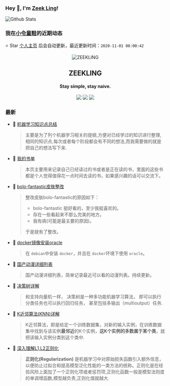 ### Hey 👋, I'm [Zeek Ling](https://www.zeekling.cn)! 
![Github Stats](https://github-readme-stats.vercel.app/api?username=zeekling&show_icons=true) 
### 我在[小令童鞋](https://www.zeekling.cn)的近期动态

⭐️ Star [个人主页](https://github.com/zeekling/zeekling) 后会自动更新，最近更新时间：`2020-11-01 00:00:42`

<p align="center"><img alt="ZEEKLING" src="https://img.zeekling.cn/images/2020/02/23/logo.th.png"></p><h2 align="center">ZEEKLING
</h2>

<h4 align="center">Stay simple, stay naive.</h4>
<p align="center"><a title="ZEEKLING" target="_blank" href="https://github.com/zeekling/zeekling"><img src="https://img.shields.io/github/last-commit/zeekling/zeekling.svg?style=flat-square&color=FF9900"></a>
<a title="GitHub repo size in bytes" target="_blank" href="https://github.com/zeekling/zeekling"><img src="https://img.shields.io/github/repo-size/zeekling/zeekling.svg?style=flat-square"></a>
<a title="Hits" target="_blank" href="https://github.com/zeekling/hits"><img src="https://hits.b3log.org/zeekling/zeekling.svg"></a></p>

### 最新

* 📝 [机器学习知识点总结](https://www.zeekling.cn/articles/2019/08/14/1565788128215.html) 
    > <p>主要是为了列个机器学习相关的提纲,方便对已经学过的知识进行整理,相同的知识点,每次或者每个阶段都会有不同的想法,而我需要做的就是把自己的想法写下来.</p>
* 📝 [我的书单](https://www.zeekling.cn/book.html) 
    > <p>本页主要用来记录自己已经读过的书或者是正在读的书，里面的这些书都是个人觉得值得花一点时间去读的书，如果感兴趣的话可以交流下。</p>
* 📝 [bolo-fantastic皮肤整改](https://www.zeekling.cn/articles/2020/09/04/1599150574976.html) 
    > <p>整改皮肤bolo-fantastic的原因如下：</p>
    > <ul>
    > <li>bolo-fantastic 挺好看的，至少我挺喜欢的。</li>
    > <li>存在一些看起来不那么完美的地方。</li>
    > <li>我有病(可能是最主要的原因)。</li>
    > </ul>
    > <p>于是就有了整改。</p>
* 📝 [docker镜像安装oracle](https://www.zeekling.cn/articles/2020/10/29/1603902984323.html) 
    > <p>在 <code>debian</code>中安装 <code>docker</code>，并且在 <code>docker</code>环境下使用 <code>oracle</code>。</p>
* 📝 [国产动漫详细列表](https://www.zeekling.cn/articles/2019/06/26/1561562610986.html) 
    > <p>国产动漫详细列表，简单记录最近可以看的动漫列表。持续更新。</p>
* 📝 [决策树详解](https://www.zeekling.cn/articles/2019/07/20/1563605756560.html) 
    > <p>和支持向量机一样， 决策树是一种多功能机器学习算法， 即可以执行分类任务也可以执行回归任务， 甚至包括多输出（multioutput）任务.</p>
* 📝 [K近邻算法(KNN)详解](https://www.zeekling.cn/articles/2019/09/15/1568531141390.html) 
    > <p>K近邻算法，即是给定一个训练数据集，对新的输入实例，在训练数据集中找到与该实例<strong>最邻近</strong>的K个实例，<strong>这K个实例的多数属于某个类</strong>，就把该输入实例分类到这个类中.</p>
* 📝 [深入理解L1,L2正则化](https://www.zeekling.cn/articles/2019/09/22/1569160001367.html) 
    > <p><strong>正则化(Regularization)</strong> 是机器学习中对原始损失函数引入额外信息，以便防止过拟合和提高模型泛化性能的一类方法的统称。正则化是在经验风险上面加了一个正则化项或者惩罚项,正则化函数一般是模型法则度的单调增函数,模型越负责,正则化值就越大.</p>




